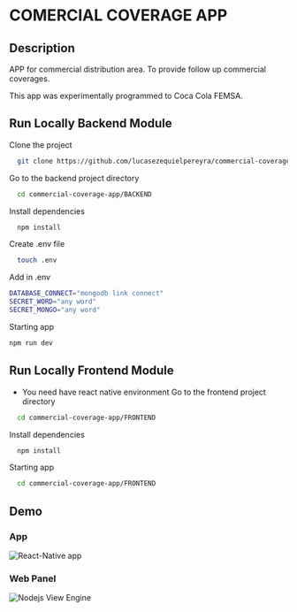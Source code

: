 # COMERCIAL COVERAGE APP

## Description

APP for commercial distribution area. To provide follow up commercial coverages.

This app was experimentally programmed to Coca Cola FEMSA.

## Run Locally Backend Module

Clone the project

```bash
  git clone https://github.com/lucasezequielpereyra/commercial-coverage-app
```

Go to the backend project directory

```bash
  cd commercial-coverage-app/BACKEND
```

Install dependencies

```bash
  npm install
```

Create .env file

```bash
  touch .env
```

Add in .env

```bash
DATABASE_CONNECT="mongodb link connect"
SECRET_WORD="any word"
SECRET_MONGO="any word"
```

Starting app

```bash
npm run dev
```

## Run Locally Frontend Module

- You need have react native environment
  Go to the frontend project directory

```bash
  cd commercial-coverage-app/FRONTEND
```

Install dependencies

```bash
  npm install
```

Starting app

```bash
  cd commercial-coverage-app/FRONTEND
```

## Demo

### App

![React-Native app](https://i.ibb.co/FYn0P97/Webp-net-resizeimage.gif)

### Web Panel

![Nodejs View Engine](https://i.ibb.co/YkRbbWz/Webp-net-gifmaker-2.gif)

